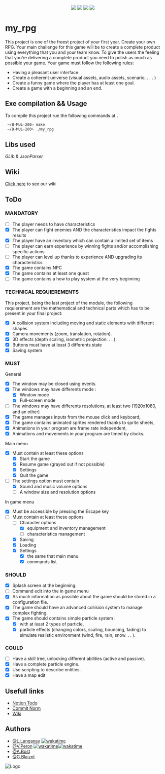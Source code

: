 <p align="center">
    <img src="https://img.shields.io/badge/Total%20Files-545-blue">
    <img src="https://img.shields.io/badge/Hours%20Coded-290-blue">
    <img src="https://img.shields.io/badge/Project%20Duration-4%20weeks-blue">
    <img src="https://img.shields.io/github/stars/LouisLanganay/Zombie-Quarter-Rampage.svg?style=social&label=Star&maxAge=2592000">
</p>

# my_rpg

This project is one of the freest project of your first year. Create your own RPG.
Your main challenge for this game will be to create a complete product using everything that you and your team know.
To give the users the feeling that you’re delivering a complete product you need to polish as much as possible your game.
Your game must follow the following rules:
- Having a pleasant user interface.
- Create a coherent universe (visual assets, audio assets, scenario, . . . )
- Create a funny game where the player has at least one goal.
- Create a game with a beginning and an end.

## Exe compilation && Usage

To compile this project run the following commands at ``.``

```bash
 ∼/B-MUL-200> make
 ∼/B-MUL-200> ./my_rpg
```

## Libs used
*GLib* & *JsonParser*

## Wiki
[Click here](https://github.com/EpitechPromo2027/B-MUL-200-REN-2-1-myrpg-louis.langanay/wiki) to see our wiki


## ToDo

### MANDATORY
- [ ] The player needs to have characteristics
- [X] The player can fight enemies AND the characteristics impact the fights results
- [X] The player have an inventory which can contain a limited set of items
- [ ] The player can earn experience by winning fights and/or accomplishing specific actions
- [ ] The player can level up thanks to experience AND upgrading its characteristics
- [X] The game contains NPC
- [X] The game contains at least one quest
- [ ] The game contains a how to play system at the very beginning

### TECHNICAL REQUIEREMENTS
This project, being the last project of the module, the following requierement are the mathematical and technical parts which has to be present in your final project:
- [X] A collision system including moving and static elements with different shapes.
- [X] Camera movements (zoom, translation, rotation).
- [X] 3D effects (depth scaling, isometric projection. . . ).
- [X] Buttons must have at least 3 differents state
- [X] Saving system

### MUST
General

- [X] The window may be closed using events.
- [X] The windows may have differents mode :
    - [X] Window mode
    - [X] Full-screen mode
- [ ] The windows may have differents resolutions, at least two (1920x1080, and an other)
- [X] The game manages inputs from the mouse click and keyboard,
- [X] The game contains animated sprites rendered thanks to sprite sheets,
- [X] Animations in your program are frame rate independent,
- [X] Animations and movements in your program are timed by clocks.

Main menu

- [X] Must contain at least these options
    - [X] Start the game
    - [X] Resume game (grayed out if not possible)
    - [X] Settings
    - [X] Quit the game
- [ ] The settings option must contain
    - [X] Sound and music volume options
    - [ ] A window size and resolution options

In game menu

- [X] Must be accessible by pressing the Escape key
- [ ] Must contain at least these options
    - [ ] Character options
        - [X] equipment and inventory management
        - [ ] characteristics management
    - [X] Saving
    - [X] Loading
    - [X] Settings
        - [X] the same that main menu
        - [X] commands list

### SHOULD
- [X] Splash screen at the beginning
- [ ] Command edit into the in game menu
- [X] As much information as possible about the game should be stored in a configuration file.
- [X] The game should have an advanced collision system to manage complex fighting.
- [X] The game should contains simple particle system :
    - [X] with at least 2 types of particle,
    - [X] particle effects (changing colors, scaling, bouncing, fading) to simulate realistic environment (wind, fire, rain, snow. . . ).

### COULD
- [ ] Have a skill tree, unlocking different abilities (active and passive).
- [X] Have a complete particle engine.
- [X] Use scripting to describe entities.
- [X] Have a map edit

## Usefull links

- [Notion Todo](https://louislanganay.notion.site/ee61046211914de4aaeded0f3a9d0802?v=ff76086772624e21bb76efda1f61261e)
- [Commit Norm](https://www.notion.so/louislanganay/Commit-Norm-0ff087d6a3b949769100ef085dd92c09)
- [Wiki](https://github.com/EpitechPromo2027/B-MUL-200-REN-2-1-myrpg-louis.langanay/wiki)


## Authors

- [@L.Langanay](https://github.com/LouisLanganay) [![wakatime](https://wakatime.com/badge/user/3372edb3-08ff-4829-807b-29bbe42cf52b/project/548bc92f-b85d-4dde-9e80-3bc440b14d54.svg)](https://wakatime.com/badge/user/3372edb3-08ff-4829-807b-29bbe42cf52b/project/548bc92f-b85d-4dde-9e80-3bc440b14d54)
- [@V.Peron](https://github.com/ValentinPeron) [![wakatime](https://wakatime.com/badge/user/de2b3b95-0b32-40c8-845a-167e78ff6da7/project/a724ae01-2c07-4959-898c-9df6556e950f.svg)](https://wakatime.com/badge/user/de2b3b95-0b32-40c8-845a-167e78ff6da7/project/a724ae01-2c07-4959-898c-9df6556e950f)[![wakatime](https://wakatime.com/badge/user/de2b3b95-0b32-40c8-845a-167e78ff6da7/project/793b766f-8027-4782-b079-339d93892e26.svg)](https://wakatime.com/badge/user/de2b3b95-0b32-40c8-845a-167e78ff6da7/project/793b766f-8027-4782-b079-339d93892e26)
- [@A.Bost](https://github.com/AugustinBst)
- [@G.Blaizot](https://github.com/Gaulaume)

![Logo](https://newsroom.ionis-group.com/wp-content/uploads/2021/10/EPITECH-TECHNOLOGY-QUADRI-2021.png)


